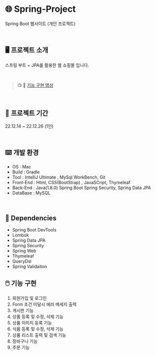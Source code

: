# 🌐 Spring-Project
Spring Boot 웹사이트 (개인 프로젝트)

<br>

## 🖥️ 프로젝트 소개
스프링 부트 + JPA를 활용한 웹 쇼핑몰 입니다.

<br>

> 📺 🎥 [기능 구현 영상](https://drive.google.com/file/d/1vrDuOA7JlgbuLWsEo7FczTv3B0jNf8ZF/view?usp=share_link)

<br>

## 📅 프로젝트 기간
22.12.14 ~ 22.12.26 (1인)

<br>

## ⌨️ 개발 환경
* OS : Mac
* Build : Gradle
* Tool : IntelliJ Ultimate , MySql WorkBench, Git
* Front-End : Html, CSS(BootStrap) , JavaSCript, Thymeleaf
* Back-End : Java(1.8.0) Spring Boot Spring Security, Spring Data JPA
* DataBase : MySQL

<br>

## 🔌 Dependencies
* Spring Boot DevTools
* Lombok
* Spring Data JPA
* Spring Security
* Spring Web
* Thymeleaf
* QueryDsl
* Spring Validaiton

## 🖱️ 기능 구현
1. 회원가입 및 로그인 
2. Form 조건 미달시 에러 메세지 출력
3. 게시판 기능
4. 상품 등록 및 수정, 삭제 기능
5. 상품 이미지 등록 기능
6. 식품 등록 및 수정, 삭제 기능
7. 상품 리스트 출력 및 검색 기능
8. 장바구니 기능
9. 주문 기능



